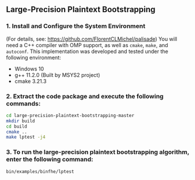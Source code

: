 ## Large-Precision Plaintext Bootstrapping

### 1. Install and Configure the System Environment

(For details, see: https://github.com/FlorentCLMichel/palisade)
You will need a C++ compiler with OMP support, as well as `cmake`, `make`, and `autoconf`.
This implementation was developed and tested under the following environment:

- Windows 10
- g++ 11.2.0 (Built by MSYS2 project)
- cmake 3.21.3



### 2. Extract the code package and execute the following commands:

```bash
cd large-precision-plaintext-bootstrapping-master
mkdir build 
cd build 
cmake ..
make lptest -j4
```

### 3. To run the large-precision plaintext bootstrapping algorithm, enter the following command:

```bash
bin/examples/binfhe/lptest
```
